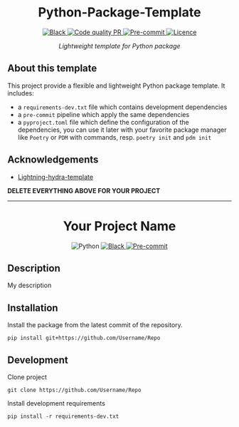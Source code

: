 <div align="center">

# Python-Package-Template

<a href="https://black.readthedocs.io/en/stable/">
    <img alt="Black" src="https://img.shields.io/badge/Code%20Style-Black-black.svg?labelColor=gray"/>
</a>
<a href="https://github.com/VDuchauffour/python-package-template/actions/workflows/code-quality-pr.yml">
    <img alt="Code quality PR" src="https://github.com/VDuchauffour/python-package-template/actions/workflows/code-quality-pr.yml/badge.svg"/>
</a>
<a href="https://github.com/pre-commit/pre-commit">
    <img alt="Pre-commit" src="https://img.shields.io/badge/pre--commit-enabled-brightgreen?logo=pre-commit&logoColor=white"/>
</a>
<a href="https://github.com/VDuchauffour/python-package-template#license">
    <img alt="Licence" src="https://img.shields.io/badge/License-MIT-green.svg?labelColor=gray"/>
</a>

*Lightweight template for Python package*

</div>

## About this template

This project provide a flexible and lightweight Python package template. It includes:

- a `requirements-dev.txt` file which contains development dependencies
- a `pre-commit` pipeline which apply the same dependencies
- a `pyproject.toml` file which define the configuration of the dependencies, you can use it later with your favorite package manager like `Poetry` or `PDM` with commands, resp. `poetry init` and `pdm init`

## Acknowledgements

- [Lightning-hydra-template](https://github.com/ashleve/lightning-hydra-template)

**DELETE EVERYTHING ABOVE FOR YOUR PROJECT**

______________________________________________________________________

<div align="center">

# Your Project Name

<img alt="Python" src="https://img.shields.io/badge/Python-FFD43B?logo=python&logoColor=3572A5"/>
<a href="https://black.readthedocs.io/en/stable/">
    <img alt="Black" src="https://img.shields.io/badge/Code%20Style-Black-black.svg?labelColor=gray"/>
</a>
<a href="https://github.com/pre-commit/pre-commit">
    <img alt="Pre-commit" src="https://img.shields.io/badge/pre--commit-enabled-brightgreen?logo=pre-commit&logoColor=white"/>
</a>

</div>

## Description

My description

## Installation

Install the package from the latest commit of the repository.

```shell
pip install git+https://github.com/Username/Repo
```

## Development

Clone project

```shell
git clone https://github.com/Username/Repo
```

Install development requirements

```shell
pip install -r requirements-dev.txt
```
